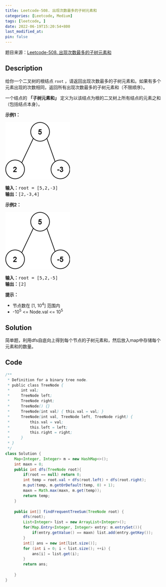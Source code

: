 ```yaml
---
title: Leetcode-508. 出现次数最多的子树元素和
categories: [Leetcode, Medium]
tags: [leetcode, ]
date: 2022-06-19T15:20:54+800
last_modified_at: 
pin: false
---
```


题目来源：[Leetcode-508. 出现次数最多的子树元素和](https://leetcode.cn/problems/most-frequent-subtree-sum/)

## Description

给你一个二叉树的根结点 `root` ，请返回出现次数最多的子树元素和。如果有多个元素出现的次数相同，返回所有出现次数最多的子树元素和（不限顺序）。

一个结点的 **「子树元素和」** 定义为以该结点为根的二叉树上所有结点的元素之和（包括结点本身）。


**示例1：**

![](/images/posts/2022-06-19-15-35-52.png)

<pre>
<strong>输入：</strong>root = [5,2,-3]
<strong>输出：</strong>[2,-3,4]
</pre>

**示例2：**

![](/images/posts/2022-06-19-15-36-06.png)

<pre>
<strong>输入：</strong>root = [5,2,-5]
<strong>输出：</strong>[2]
</pre>

**提示：**

- 节点数在 [1, 10<sup>4</sup>] 范围内
- -10<sup>5</sup> <= Node.val <= 10<sup>5</sup>


## Solution

简单题，利用dfs自底向上得到每个节点的子树元素和，然后放入map中存储每个元素和的数量。


## Code
```java
/**
 * Definition for a binary tree node.
 * public class TreeNode {
 *     int val;
 *     TreeNode left;
 *     TreeNode right;
 *     TreeNode() {}
 *     TreeNode(int val) { this.val = val; }
 *     TreeNode(int val, TreeNode left, TreeNode right) {
 *         this.val = val;
 *         this.left = left;
 *         this.right = right;
 *     }
 * }
 */
class Solution {
    Map<Integer, Integer> m = new HashMap<>();
    int maxn = 0;
    public int dfs(TreeNode root){
        if(root == null) return 0;
        int temp = root.val + dfs(root.left) + dfs(root.right);
        m.put(temp, m.getOrDefault(temp, 0) + 1);
        maxn = Math.max(maxn, m.get(temp));
        return temp;
    }

    public int[] findFrequentTreeSum(TreeNode root) {
        dfs(root);
        List<Integer> list = new ArrayList<Integer>();
        for(Map.Entry<Integer, Integer> entry: m.entrySet()){
            if(entry.getValue() == maxn) list.add(entry.getKey());
        }
        int[] ans = new int[list.size()];
        for (int i = 0; i < list.size(); ++i) {
            ans[i] = list.get(i);
        }
        return ans;

    }
}
```
